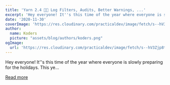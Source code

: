 ```yaml
---
title: 'Yarn 2.4 🎄🎁 Log Filters, Audits, Better Warnings, ...'
excerpt: 'Hey everyone! It''s this time of the year where everyone is slowly preparing for the holidays. This ye...'
date: '2020-11-30'
coverImage: 'https://res.cloudinary.com/practicaldev/image/fetch/s--hV3Zjp8t--/c_imagga_scale,f_auto,fl_progressive,h_420,q_auto,w_1000/https://dev-to-uploads.s3.amazonaws.com/i/gv9ibchcjhhc47le2sn8.png'
author:
  name: Koders
  picture: "assets/blog/authors/koders.png"
ogImage:
  url: 'https://res.cloudinary.com/practicaldev/image/fetch/s--hV3Zjp8t--/c_imagga_scale,f_auto,fl_progressive,h_420,q_auto,w_1000/https://dev-to-uploads.s3.amazonaws.com/i/gv9ibchcjhhc47le2sn8.png'
---
```


Hey everyone! It''s this time of the year where everyone is slowly preparing for the holidays. This ye...

[Read more](https://dev.to/arcanis/yarn-2-4-log-filters-audits-better-warnings-49io)
